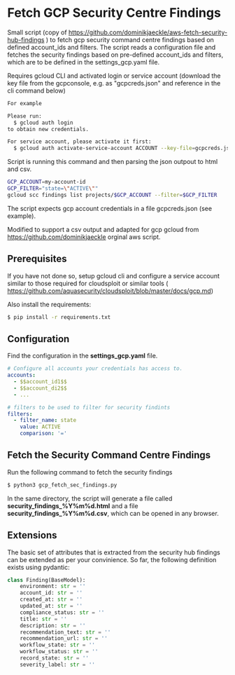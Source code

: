 # Fetch GCP Security Centre Findings

Small script (copy of https://github.com/dominikjaeckle/aws-fetch-security-hub-findings ) to fetch gcp security command centre findings based on defined account_ids and filters. The script reads a configuration file and fetches the security findings based on pre-defined account_ids and filters, which are to be defined in the settings_gcp.yaml file. 

Requires gcloud CLI and activated login or service account (download the key file from the gcpconsole, e.g. as "gcpcreds.json" and reference in the cli command below)

```bash
For example

Please run:
  $ gcloud auth login
to obtain new credentials.

For service account, please activate it first:
  $ gcloud auth activate-service-account ACCOUNT --key-file=gcpcreds.json
```


Script is running this command and then parsing the json outpout to html and csv.
```bash
GCP_ACCOUNT=my-account-id
GCP_FILTER="state=\"ACTIVE\""
gcloud scc findings list projects/$GCP_ACCOUNT --filter=$GCP_FILTER
```

The script expects gcp account credentials in a file gcpcreds.json (see example).

Modified to support a csv output and adapted for gcp gcloud from https://github.com/dominikjaeckle orginal aws script.

## Prerequisites
If you have not done so, setup gcloud cli and configure a service account similar to those required for cloudsploit or similar tools ( https://github.com/aquasecurity/cloudsploit/blob/master/docs/gcp.md)

Also install the requirements:
```bash
$ pip install -r requirements.txt
```

## Configuration
Find the configuration in the **settings_gcp.yaml** file.
```yaml
# Configure all accounts your credentials has access to.
accounts:
  - $$account_id1$$
  - $$account_di2$$
  - ...

# filters to be used to filter for security findints
filters:
  - filter_name: state
    value: ACTIVE
    comparison: '='

```

## Fetch the Security Command Centre Findings
Run the following command to fetch the security findings
```bash
$ python3 gcp_fetch_sec_findings.py
```

In the same directory, the script will generate a file called **security_findings_%Y%m%d.html** and a file **security_findings_%Y%m%d.csv**, which can be opened in any browser. 

## Extensions
The basic set of attributes that is extracted from the security hub findings can be extended as per your convinience. So far, the following definition exists using pydantic:

```python
class Finding(BaseModel):
    environment: str = ''
    account_id: str = ''
    created_at: str = ''
    updated_at: str = ''
    compliance_status: str = ''
    title: str = ''
    description: str = ''
    recommendation_text: str = ''
    recommendation_url: str = ''
    workflow_state: str = ''
    workflow_status: str = ''
    record_state: str = ''
    severity_label: str = ''
```